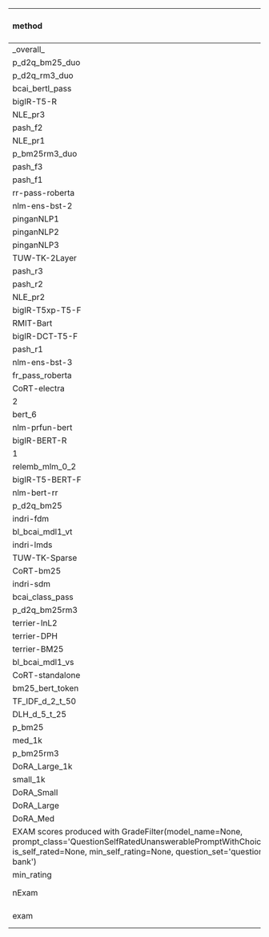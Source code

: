 
| method | exam | +/- | exam-std | n-exam | +/- | n-exam-std | orig\_TREC\_leaderboard\_rank |  |  |  |  |  |  |  |
| :-- | :-- | :-- | :-- | :-- | :-- | :-- | :-- | :-- | :-- | --- | --- | --- | --- | --- |
| \_overall\_ | 0.911 | +/- | 0.016 | 1.000 | +/- | 0.000 |  |  |  |  |  |  |  |  |
| p\_d2q\_bm25\_duo | 0.756 | +/- | 0.024 | 0.824 | +/- | 0.019 | 6.000 |  |  |  |  |  |  |  |
| p\_d2q\_rm3\_duo | 0.752 | +/- | 0.024 | 0.820 | +/- | 0.019 | 7.000 |  |  |  |  |  |  |  |
| bcai\_bertl\_pass | 0.748 | +/- | 0.025 | 0.815 | +/- | 0.020 | 23.000 |  |  |  |  |  |  |  |
| bigIR-T5-R | 0.75 | +/- | 0.027 | 0.814 | +/- | 0.022 | 24.000 |  |  |  |  |  |  |  |
| NLE\_pr3 | 0.748 | +/- | 0.026 | 0.813 | +/- | 0.022 | 12.000 |  |  |  |  |  |  |  |
| pash\_f2 | 0.744 | +/- | 0.027 | 0.808 | +/- | 0.022 | 5.000 |  |  |  |  |  |  |  |
| NLE\_pr1 | 0.743 | +/- | 0.027 | 0.807 | +/- | 0.022 | 17.000 |  |  |  |  |  |  |  |
| p\_bm25rm3\_duo | 0.739 | +/- | 0.025 | 0.806 | +/- | 0.020 | 8.000 |  |  |  |  |  |  |  |
| pash\_f3 | 0.741 | +/- | 0.026 | 0.804 | +/- | 0.022 | 3.000 |  |  |  |  |  |  |  |
| pash\_f1 | 0.741 | +/- | 0.026 | 0.804 | +/- | 0.022 | 4.000 |  |  |  |  |  |  |  |
| rr-pass-roberta | 0.741 | +/- | 0.027 | 0.804 | +/- | 0.022 | 22.000 |  |  |  |  |  |  |  |
| nlm-ens-bst-2 | 0.743 | +/- | 0.027 | 0.804 | +/- | 0.021 | 28.000 |  |  |  |  |  |  |  |
| pinganNLP1 | 0.741 | +/- | 0.027 | 0.804 | +/- | 0.022 | 15.000 |  |  |  |  |  |  |  |
| pinganNLP2 | 0.741 | +/- | 0.027 | 0.804 | +/- | 0.022 | 13.000 |  |  |  |  |  |  |  |
| pinganNLP3 | 0.741 | +/- | 0.027 | 0.804 | +/- | 0.022 | 14.000 |  |  |  |  |  |  |  |
| TUW-TK-2Layer | 0.739 | +/- | 0.025 | 0.802 | +/- | 0.020 | 34.000 |  |  |  |  |  |  |  |
| pash\_r3 | 0.739 | +/- | 0.027 | 0.801 | +/- | 0.023 | 1.000 |  |  |  |  |  |  |  |
| pash\_r2 | 0.739 | +/- | 0.027 | 0.801 | +/- | 0.023 | 2.000 |  |  |  |  |  |  |  |
| NLE\_pr2 | 0.737 | +/- | 0.026 | 0.801 | +/- | 0.022 | 16.000 |  |  |  |  |  |  |  |
| bigIR-T5xp-T5-F | 0.735 | +/- | 0.027 | 0.800 | +/- | 0.023 | 27.000 |  |  |  |  |  |  |  |
| RMIT-Bart | 0.737 | +/- | 0.026 | 0.800 | +/- | 0.022 | 10.000 |  |  |  |  |  |  |  |
| bigIR-DCT-T5-F | 0.733 | +/- | 0.027 | 0.798 | +/- | 0.024 | 21.000 |  |  |  |  |  |  |  |
| pash\_r1 | 0.735 | +/- | 0.028 | 0.795 | +/- | 0.024 | 11.000 |  |  |  |  |  |  |  |
| nlm-ens-bst-3 | 0.735 | +/- | 0.027 | 0.795 | +/- | 0.021 | 29.000 |  |  |  |  |  |  |  |
| fr\_pass\_roberta | 0.733 | +/- | 0.029 | 0.793 | +/- | 0.025 | 20.000 |  |  |  |  |  |  |  |
| CoRT-electra | 0.731 | +/- | 0.028 | 0.793 | +/- | 0.024 | 9.000 |  |  |  |  |  |  |  |
| 2 | 0.73 | +/- | 0.027 | 0.792 | +/- | 0.022 | 25.000 |  |  |  |  |  |  |  |
| bert\_6 | 0.726 | +/- | 0.026 | 0.790 | +/- | 0.021 | 37.000 |  |  |  |  |  |  |  |
| nlm-prfun-bert | 0.73 | +/- | 0.027 | 0.789 | +/- | 0.023 | 32.000 |  |  |  |  |  |  |  |
| bigIR-BERT-R | 0.728 | +/- | 0.027 | 0.789 | +/- | 0.023 | 19.000 |  |  |  |  |  |  |  |
| 1 | 0.728 | +/- | 0.028 | 0.787 | +/- | 0.023 | 18.000 |  |  |  |  |  |  |  |
| relemb\_mlm\_0\_2 | 0.724 | +/- | 0.027 | 0.785 | +/- | 0.023 | 31.000 |  |  |  |  |  |  |  |
| bigIR-T5-BERT-F | 0.72 | +/- | 0.028 | 0.782 | +/- | 0.024 | 26.000 |  |  |  |  |  |  |  |
| nlm-bert-rr | 0.722 | +/- | 0.029 | 0.780 | +/- | 0.024 | 30.000 |  |  |  |  |  |  |  |
| p\_d2q\_bm25 | 0.713 | +/- | 0.027 | 0.774 | +/- | 0.022 | 35.000 |  |  |  |  |  |  |  |
| indri-fdm | 0.709 | +/- | 0.026 | 0.769 | +/- | 0.021 | 43.000 |  |  |  |  |  |  |  |
| bl\_bcai\_mdl1\_vt | 0.707 | +/- | 0.029 | 0.765 | +/- | 0.024 | 40.000 |  |  |  |  |  |  |  |
| indri-lmds | 0.702 | +/- | 0.028 | 0.760 | +/- | 0.023 | 47.000 |  |  |  |  |  |  |  |
| TUW-TK-Sparse | 0.7 | +/- | 0.028 | 0.758 | +/- | 0.023 | 33.000 |  |  |  |  |  |  |  |
| CoRT-bm25 | 0.694 | +/- | 0.027 | 0.756 | +/- | 0.023 | 38.000 |  |  |  |  |  |  |  |
| indri-sdm | 0.698 | +/- | 0.027 | 0.756 | +/- | 0.022 | 48.000 |  |  |  |  |  |  |  |
| bcai\_class\_pass | 0.694 | +/- | 0.028 | 0.753 | +/- | 0.024 | 41.000 |  |  |  |  |  |  |  |
| p\_d2q\_bm25rm3 | 0.693 | +/- | 0.029 | 0.753 | +/- | 0.026 | 36.000 |  |  |  |  |  |  |  |
| terrier-InL2 | 0.693 | +/- | 0.026 | 0.751 | +/- | 0.022 | 44.000 |  |  |  |  |  |  |  |
| terrier-DPH | 0.689 | +/- | 0.030 | 0.743 | +/- | 0.026 | 52.000 |  |  |  |  |  |  |  |
| terrier-BM25 | 0.683 | +/- | 0.029 | 0.738 | +/- | 0.024 | 45.000 |  |  |  |  |  |  |  |
| bl\_bcai\_mdl1\_vs | 0.681 | +/- | 0.030 | 0.738 | +/- | 0.026 | 42.000 |  |  |  |  |  |  |  |
| CoRT-standalone | 0.676 | +/- | 0.032 | 0.733 | +/- | 0.031 | 39.000 |  |  |  |  |  |  |  |
| bm25\_bert\_token | 0.667 | +/- | 0.029 | 0.723 | +/- | 0.026 | 51.000 |  |  |  |  |  |  |  |
| TF\_IDF\_d\_2\_t\_50 | 0.663 | +/- | 0.029 | 0.720 | +/- | 0.026 | 53.000 |  |  |  |  |  |  |  |
| DLH\_d\_5\_t\_25 | 0.65 | +/- | 0.033 | 0.705 | +/- | 0.031 | 46.000 |  |  |  |  |  |  |  |
| p\_bm25 | 0.65 | +/- | 0.031 | 0.704 | +/- | 0.028 | 50.000 |  |  |  |  |  |  |  |
| med\_1k | 0.646 | +/- | 0.030 | 0.698 | +/- | 0.028 | 55.000 |  |  |  |  |  |  |  |
| p\_bm25rm3 | 0.637 | +/- | 0.033 | 0.689 | +/- | 0.031 | 49.000 |  |  |  |  |  |  |  |
| DoRA\_Large\_1k | 0.633 | +/- | 0.032 | 0.685 | +/- | 0.029 | 56.000 |  |  |  |  |  |  |  |
| small\_1k | 0.635 | +/- | 0.033 | 0.683 | +/- | 0.031 | 54.000 |  |  |  |  |  |  |  |
| DoRA\_Small | 0.285 | +/- | 0.041 | 0.300 | +/- | 0.042 | 57.000 |  |  |  |  |  |  |  |
| DoRA\_Large | 0.278 | +/- | 0.041 | 0.293 | +/- | 0.042 | 59.000 |  |  |  |  |  |  |  |
| DoRA\_Med | 0.27 | +/- | 0.042 | 0.285 | +/- | 0.043 | 58.000 |  |  |  |  |  |  |  |
| EXAM scores produced with GradeFilter(model\_name=None, prompt\_class='QuestionSelfRatedUnanswerablePromptWithChoices', is\_self\_rated=None, min\_self\_rating=None, question\_set='question-bank') |  |  |  |  |  |  |  |  |  |  |  |  |  |  |
| min\_rating | 4 |  |  |  |  |  |  |  |  |  |  |  |  |  |
| nExam | spearman\_correlation =0.89 | kendall\_correlation = 0.71 |  |  |  |  |  |  |  |  |  |  |  |  |
| exam | spearman\_correlation =0.88 | kendall\_correlation = 0.71 |  |  |  |  |  |  |  |  |  |  |  |  |

